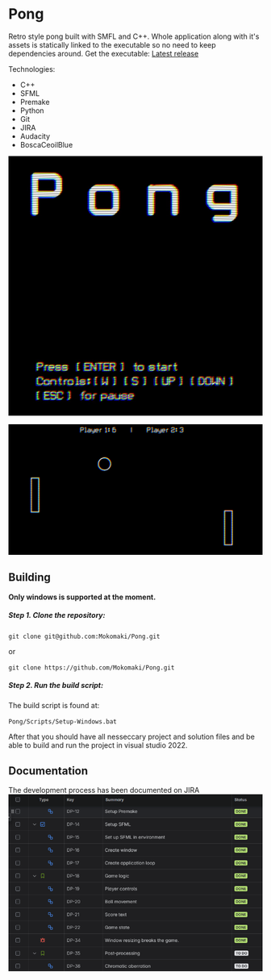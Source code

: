 # Pong

Retro style pong built with SMFL and C++. Whole application along with it's assets is statically linked to the executable so no need to keep dependencies around.
Get the executable: [Latest release](https://github.com/Mokomaki/Pong/releases/tag/2.1)

Technologies:
- C++
- SFML
- Premake
- Python
- Git
- JIRA
- Audacity
- BoscaCeoilBlue

![pong titlescreen](ReadmeImages/Pongstart.gif)

![pong gamplay](ReadmeImages/ponggame.png)

## Building

**Only windows is supported at the moment.**

##### Step 1. Clone the repository:

`git clone git@github.com:Mokomaki/Pong.git`

or

`git clone https://github.com/Mokomaki/Pong.git`

##### Step 2. Run the build script:

The build script is found at:

`Pong/Scripts/Setup-Windows.bat`

After that you should have all nesseccary project and solution files and be able to build and run the project in visual studio 2022.

## Documentation

The development process has been documented on JIRA
![image of a jira list](ReadmeImages/jiralist.png)
